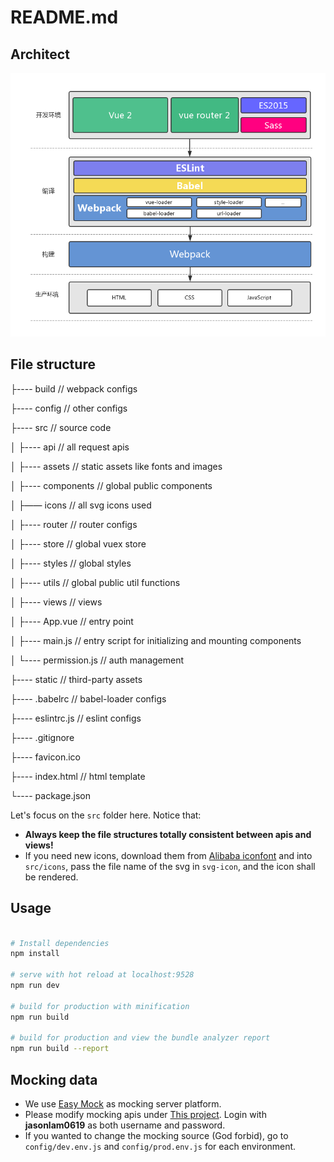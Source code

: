 # README.md

## Architect

![](https://github.com/jasonlam-swatow/vue-weihua/blob/master/static/architect.png)

## File structure

├---- build                     // webpack configs

├---- config                    // other configs

├---- src                       // source code

│   ├---- api                   // all request apis

│   ├---- assets                // static assets like fonts and images

│   ├---- components            // global public components

│   ├—— icons                   // all svg icons used

│   ├---- router                // router configs

│   ├---- store                 // global vuex store

│   ├---- styles                // global styles

│   ├---- utils                 // global public util functions

│   ├---- views                 // views

│   ├---- App.vue               // entry point

│   ├---- main.js               // entry script for initializing and mounting components

│   └---- permission.js         // auth management

├---- static                    // third-party assets

├---- .babelrc                  // babel-loader configs

├---- eslintrc.js               // eslint configs

├---- .gitignore

├---- favicon.ico

├---- index.html                // html template

└---- package.json

Let's focus on the `src` folder here. Notice that:

* **Always keep the file structures totally consistent between apis and views!**
* If you need new icons, download them from [Alibaba iconfont](http://iconfont.cn/) and into `src/icons`, pass the file name of the svg in `svg-icon`, and the icon shall be rendered.

## Usage

``` bash

# Install dependencies
npm install

# serve with hot reload at localhost:9528
npm run dev

# build for production with minification
npm run build

# build for production and view the bundle analyzer report
npm run build --report
```

## Mocking data

* We use [Easy Mock](https://easy-mock.com/) as mocking server platform.
* Please modify mocking apis under [This project](https://easy-mock.com/project/5a3b306e38863567823099ef). Login with **jasonlam0619** as both username and password.
* If you wanted to change the mocking source (God forbid), go to `config/dev.env.js` and `config/prod.env.js` for each environment.


